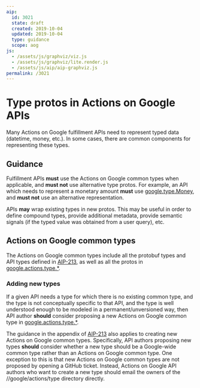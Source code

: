 ```yaml
---
aip:
  id: 3021
  state: draft
  created: 2019-10-04
  updated: 2019-10-04
  type: guidance
  scope: aog
js:
  - /assets/js/graphviz/viz.js
  - /assets/js/graphviz/lite.render.js
  - /assets/js/aip/aip-graphviz.js
permalink: /3021
---
```


# Type protos in Actions on Google APIs

Many Actions on Google fulfillment APIs need to represent typed data (datetime,
money, etc.). In some cases, there are common components for representing these
types.

## Guidance

Fulfillment APIs **must** use the Actions on Google common types when
applicable, and **must not** use alternative type protos. For example, an API
which needs to represent a monetary amount **must** use
[google.type.Money][money], and **must not** use an alternative representation.

APIs **may** wrap existing types in new protos. This may be useful in order to
define compound types, provide additional metadata, provide semantic signals
(if the typed value was obtained from a user query), etc.

## Actions on Google common types

The Actions on Google common types include all the protobuf types and API types
defined in [AIP-213][], as well as all the protos in
[google.actions.type.\*][actions-type].

### Adding new types

If a given API needs a type for which there is no existing common type, and the
type is not conceptually specific to that API, and the type is well understood
enough to be modeled in a permanent/unversioned way, then API author **should**
consider proposing a new Actions on Google common type in
[google.actions.type.\*][actions-type].

The guidance in the appendix of [AIP-213][] also applies to creating new
Actions on Google common types. Specifically, API authors proposing new types
**should** consider whether a new type should be a Google-wide common type
rather than an Actions on Google common type. One exception to this is that new
Actions on Google common types are not proposed by opening a GitHub ticket.
Instead, Actions on Google API authors who want to create a new type should
email the owners of the //google/actions/type directory directly.

<!-- prettier-ignore-start -->
[aip-213]: ../0213.md
[date]: https://github.com/googleapis/api-common-protos/tree/master/google/type/date.proto
[datetime]: https://github.com/googleapis/api-common-protos/tree/master/google/type/datetime.proto
[timeofday]: https://github.com/googleapis/api-common-protos/tree/master/google/type/timeofday.proto
[duration]: https://github.com/protocolbuffers/protobuf/tree/master/src/google/protobuf/duration.proto
[money]: https://github.com/googleapis/api-common-protos/tree/master/google/type/money.proto
[postaladdress]: https://github.com/googleapis/api-common-protos/tree/master/google/type/postal_address.proto
[type]: https://github.com/googleapis/api-common-protos/tree/master/google/type/
[actions-type]: https://github.com/googleapis/api-common-protos/tree/master/google/actions/type/
<!-- prettier-ignore-end -->
